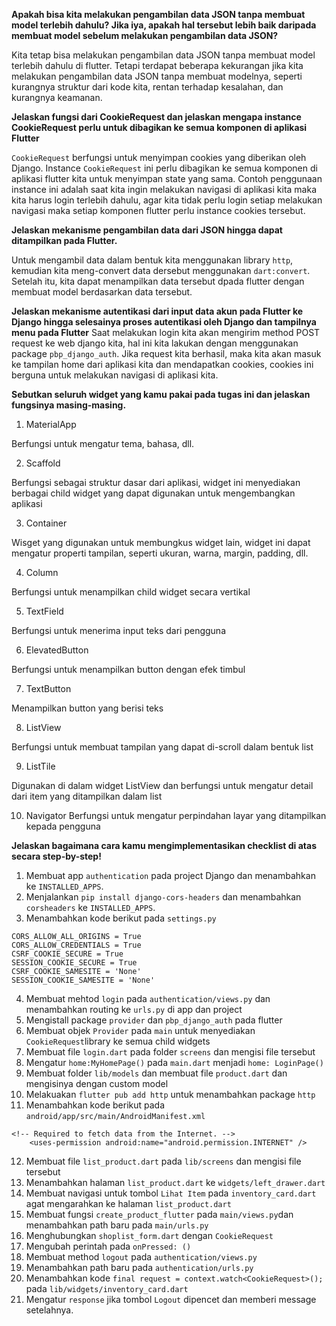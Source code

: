 **Apakah bisa kita melakukan pengambilan data JSON tanpa membuat model terlebih dahulu? Jika iya, apakah hal tersebut lebih baik daripada membuat model sebelum melakukan pengambilan data JSON?**

Kita tetap bisa melakukan pengambilan data JSON tanpa membuat model terlebih dahulu di flutter. Tetapi terdapat beberapa kekurangan jika kita melakukan pengambilan data JSON tanpa membuat modelnya, seperti kurangnya struktur dari kode kita, rentan terhadap kesalahan, dan kurangnya keamanan.

**Jelaskan fungsi dari CookieRequest dan jelaskan mengapa instance CookieRequest perlu untuk dibagikan ke semua komponen di aplikasi Flutter**

`CookieRequest` berfungsi untuk menyimpan cookies yang diberikan oleh Django. Instance `CookieRequest` ini perlu dibagikan ke semua komponen di aplikasi flutter kita untuk menyimpan state yang sama. Contoh penggunaan instance ini adalah saat kita ingin melakukan navigasi di aplikasi kita maka kita harus login terlebih dahulu, agar kita tidak perlu login setiap melakukan navigasi maka setiap komponen flutter perlu instance cookies tersebut.

**Jelaskan mekanisme pengambilan data dari JSON hingga dapat ditampilkan pada Flutter.**

Untuk mengambil data dalam bentuk kita menggunakan library `http`, kemudian kita meng-convert data dersebut menggunakan `dart:convert`. Setelah itu, kita dapat menampilkan data tersebut dpada flutter dengan membuat model berdasarkan data tersebut.

**Jelaskan mekanisme autentikasi dari input data akun pada Flutter ke Django hingga selesainya proses autentikasi oleh Django dan tampilnya menu pada Flutter**
Saat melakukan login kita akan mengirim method POST request ke web django kita, hal ini kita lakukan dengan menggunakan package `pbp_django_auth`. Jika request kita berhasil, maka kita akan masuk ke tampilan home dari aplikasi kita dan mendapatkan cookies, cookies ini berguna untuk melakukan navigasi di aplikasi kita.


**Sebutkan seluruh widget yang kamu pakai pada tugas ini dan jelaskan fungsinya masing-masing.**

1. MaterialApp

Berfungsi untuk mengatur tema, bahasa, dll. 

2. Scaffold

Berfungsi sebagai struktur dasar dari aplikasi, widget ini menyediakan berbagai child widget yang dapat digunakan untuk mengembangkan aplikasi

3. Container

Wisget yang digunakan untuk membungkus widget lain, widget ini dapat mengatur properti tampilan, seperti ukuran, warna, margin, padding, dll.

4. Column

Berfungsi untuk menampilkan child widget secara vertikal

5. TextField

Berfungsi untuk menerima input teks dari pengguna

6. ElevatedButton

Berfungsi untuk menampilkan button dengan efek timbul

7. TextButton

Menampilkan button yang berisi teks

8. ListView

Berfungsi untuk membuat tampilan yang dapat di-scroll dalam bentuk list

9. ListTile

Digunakan di dalam widget ListView dan berfungsi untuk mengatur detail dari item yang ditampilkan dalam list

10. Navigator
Berfungsi untuk mengatur perpindahan layar yang ditampilkan kepada pengguna

**Jelaskan bagaimana cara kamu mengimplementasikan checklist di atas secara step-by-step!**

1. Membuat app `authentication` pada project Django dan menambahkan ke `INSTALLED_APPS`.
2. Menjalankan `pip install django-cors-headers` dan menambahkan `corsheaders` ke `INSTALLED_APPS`.
3. Menambahkan kode berikut pada `settings.py`
```
CORS_ALLOW_ALL_ORIGINS = True
CORS_ALLOW_CREDENTIALS = True
CSRF_COOKIE_SECURE = True
SESSION_COOKIE_SECURE = True
CSRF_COOKIE_SAMESITE = 'None'
SESSION_COOKIE_SAMESITE = 'None'
```
4. Membuat mehtod `login` pada `authentication/views.py` dan menambahkan routing ke `urls.py` di app dan project
5. Mengistall package `provider` dan `pbp_django_auth` pada flutter
6. Membuat objek `Provider` pada `main` untuk menyediakan `CookieRequest`library ke semua child widgets
7. Membuat file `login.dart` pada folder `screens` dan mengisi file tersebut
8. Mengatur `home:MyHomePage()` pada `main.dart` menjadi `home: LoginPage()`
9. Membuat folder `lib/models` dan membuat file `product.dart` dan mengisinya dengan custom model
10. Melakuakan `flutter pub add http` untuk menambahkan package `http`
11. Menambahkan kode berikut pada `android/app/src/main/AndroidManifest.xml`
```
<!-- Required to fetch data from the Internet. -->
    <uses-permission android:name="android.permission.INTERNET" />
```
12. Membuat file `list_product.dart` pada `lib/screens` dan mengisi file tersebut
13. Menambahkan halaman `list_product.dart` ke `widgets/left_drawer.dart`
14. Membuat navigasi untuk tombol `Lihat Item` pada `inventory_card.dart` agat mengarahkan ke halaman `list_product.dart`
15. Membuat fungsi `create_product_flutter` pada `main/views.py`dan menambahkan path baru pada `main/urls.py`
16. Menghubungkan `shoplist_form.dart` dengan `CookieRequest`
17. Mengubah perintah pada `onPressed: ()`
18. Membuat method `logout` pada `authentication/views.py`
19. Menambahkan path baru pada `authentication/urls.py`
20. Menambahkan kode `final request = context.watch<CookieRequest>();` pada `lib/widgets/inventory_card.dart`
21. Mengatur `response` jika tombol `Logout` dipencet dan memberi message setelahnya.